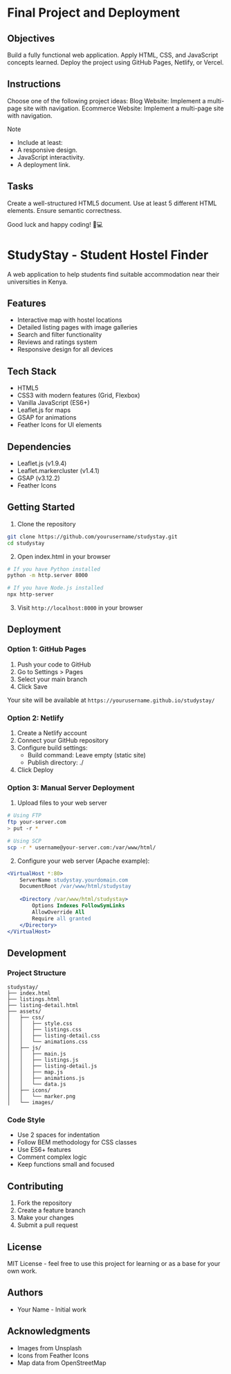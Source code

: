 # Final Project and Deployment

## Objectives
Build a fully functional web application.
Apply HTML, CSS, and JavaScript concepts learned.
Deploy the project using GitHub Pages, Netlify, or Vercel.

## Instructions
Choose one of the following project ideas:
Blog Website: Implement a multi-page site with navigation.
Ecommerce Website: Implement a multi-page site with navigation.

>[!NOTE]
> - Include at least:
> - A responsive design.
> - JavaScript interactivity.
> - A deployment link.

## Tasks

Create a well-structured HTML5 document.
Use at least 5 different HTML elements.
Ensure semantic correctness.

Good luck and happy coding! 🚀💻

# StudyStay - Student Hostel Finder

A web application to help students find suitable accommodation near their universities in Kenya.

## Features

- Interactive map with hostel locations
- Detailed listing pages with image galleries
- Search and filter functionality
- Reviews and ratings system
- Responsive design for all devices

## Tech Stack

- HTML5
- CSS3 with modern features (Grid, Flexbox)
- Vanilla JavaScript (ES6+)
- Leaflet.js for maps
- GSAP for animations
- Feather Icons for UI elements

## Dependencies

- Leaflet.js (v1.9.4)
- Leaflet.markercluster (v1.4.1)
- GSAP (v3.12.2)
- Feather Icons

## Getting Started

1. Clone the repository
```bash
git clone https://github.com/yourusername/studystay.git
cd studystay
```

2. Open index.html in your browser
```bash
# If you have Python installed
python -m http.server 8000

# If you have Node.js installed
npx http-server
```

3. Visit `http://localhost:8000` in your browser

## Deployment

### Option 1: GitHub Pages

1. Push your code to GitHub
2. Go to Settings > Pages
3. Select your main branch
4. Click Save

Your site will be available at `https://yourusername.github.io/studystay/`

### Option 2: Netlify

1. Create a Netlify account
2. Connect your GitHub repository
3. Configure build settings:
   - Build command: Leave empty (static site)
   - Publish directory: ./
4. Click Deploy

### Option 3: Manual Server Deployment

1. Upload files to your web server
```bash
# Using FTP
ftp your-server.com
> put -r *

# Using SCP
scp -r * username@your-server.com:/var/www/html/
```

2. Configure your web server (Apache example):
```apache
<VirtualHost *:80>
    ServerName studystay.yourdomain.com
    DocumentRoot /var/www/html/studystay
    
    <Directory /var/www/html/studystay>
        Options Indexes FollowSymLinks
        AllowOverride All
        Require all granted
    </Directory>
</VirtualHost>
```

## Development

### Project Structure
```
studystay/
├── index.html
├── listings.html
├── listing-detail.html
├── assets/
│   ├── css/
│   │   ├── style.css
│   │   ├── listings.css
│   │   ├── listing-detail.css
│   │   └── animations.css
│   ├── js/
│   │   ├── main.js
│   │   ├── listings.js
│   │   ├── listing-detail.js
│   │   ├── map.js
│   │   ├── animations.js
│   │   └── data.js
│   ├── icons/
│   │   └── marker.png
│   └── images/
```

### Code Style

- Use 2 spaces for indentation
- Follow BEM methodology for CSS classes
- Use ES6+ features
- Comment complex logic
- Keep functions small and focused

## Contributing

1. Fork the repository
2. Create a feature branch
3. Make your changes
4. Submit a pull request

## License

MIT License - feel free to use this project for learning or as a base for your own work.

## Authors

- Your Name - Initial work

## Acknowledgments

- Images from Unsplash
- Icons from Feather Icons
- Map data from OpenStreetMap
